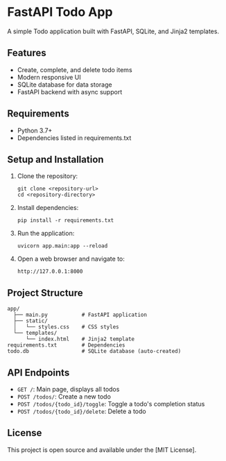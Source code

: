 # FastAPI Todo App

A simple Todo application built with FastAPI, SQLite, and Jinja2 templates.

## Features

- Create, complete, and delete todo items
- Modern responsive UI
- SQLite database for data storage
- FastAPI backend with async support

## Requirements

- Python 3.7+
- Dependencies listed in requirements.txt

## Setup and Installation

1. Clone the repository:
   ```
   git clone <repository-url>
   cd <repository-directory>
   ```

2. Install dependencies:
   ```
   pip install -r requirements.txt
   ```

3. Run the application:
   ```
   uvicorn app.main:app --reload
   ```

4. Open a web browser and navigate to:
   ```
   http://127.0.0.1:8000
   ```

## Project Structure

```
app/
  ├── main.py           # FastAPI application
  ├── static/
  │   └── styles.css    # CSS styles
  └── templates/
      └── index.html    # Jinja2 template
requirements.txt        # Dependencies
todo.db                 # SQLite database (auto-created)
```

## API Endpoints

- `GET /`: Main page, displays all todos
- `POST /todos/`: Create a new todo
- `POST /todos/{todo_id}/toggle`: Toggle a todo's completion status
- `POST /todos/{todo_id}/delete`: Delete a todo

## License

This project is open source and available under the [MIT License]. 